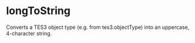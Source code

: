 # longToString

Converts a TES3 object type (e.g. from tes3.objectType) into an uppercase, 4-character string.
